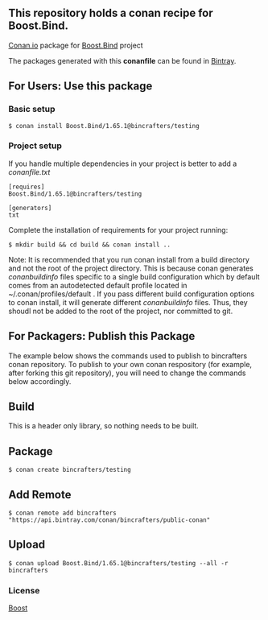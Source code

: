 ## This repository holds a conan recipe for Boost.Bind.

[Conan.io](https://conan.io) package for [Boost.Bind](https://github.com/Boostorg/Bind) project

The packages generated with this **conanfile** can be found in [Bintray](https://bintray.com/bincrafters/public-conan/Boost.Bind%3Abincrafters).

## For Users: Use this package

### Basic setup

    $ conan install Boost.Bind/1.65.1@bincrafters/testing

### Project setup

If you handle multiple dependencies in your project is better to add a *conanfile.txt*

    [requires]
    Boost.Bind/1.65.1@bincrafters/testing

    [generators]
    txt

Complete the installation of requirements for your project running:</small></span>

    $ mkdir build && cd build && conan install ..
	
Note: It is recommended that you run conan install from a build directory and not the root of the project directory.  This is because conan generates *conanbuildinfo* files specific to a single build configuration which by default comes from an autodetected default profile located in ~/.conan/profiles/default .  If you pass different build configuration options to conan install, it will generate different *conanbuildinfo* files.  Thus, they shoudl not be added to the root of the project, nor committed to git. 

## For Packagers: Publish this Package

The example below shows the commands used to publish to bincrafters conan repository. To publish to your own conan respository (for example, after forking this git repository), you will need to change the commands below accordingly. 

## Build  

This is a header only library, so nothing needs to be built.

## Package 

    $ conan create bincrafters/testing
	
## Add Remote

	$ conan remote add bincrafters "https://api.bintray.com/conan/bincrafters/public-conan"

## Upload

    $ conan upload Boost.Bind/1.65.1@bincrafters/testing --all -r bincrafters

### License
[Boost](LICENSE)
